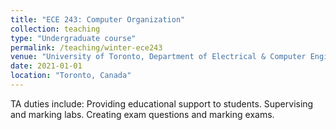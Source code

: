 ```yaml
---
title: "ECE 243: Computer Organization"
collection: teaching
type: "Undergraduate course"
permalink: /teaching/winter-ece243
venue: "University of Toronto, Department of Electrical & Computer Engineering"
date: 2021-01-01
location: "Toronto, Canada"
---
```


TA duties include: Providing educational support to students. Supervising and marking labs. Creating exam questions and marking exams.
